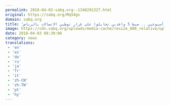```yaml
---
permalink: 2018-04-03-sabq.org--1348291327.html
original: https://sabq.org/MqS4gv
domain: sabq.org
title: 'بعد مراقبة أسبوعين .. ضبط 5 وافدين تحايلوا على قرار توطين الاتصالات بالرياض'
image: https://cdn.sabq.org/uploads/media-cache/resize_800_relative/uploads/material-file/5ac33bd2262d6bc14e3ce780/5ac33ba515641.jpeg
date: 2018-04-03 08:39:06
category: news
translations: 
 - 'en'
 - 'es'
 - 'de'
 - 'ru'
 - 'ja'
 - 'fr'
 - 'it'
 - 'zh-CN'
 - 'zh-TW'
 - 'pt'
 - 'hy'
---
```


